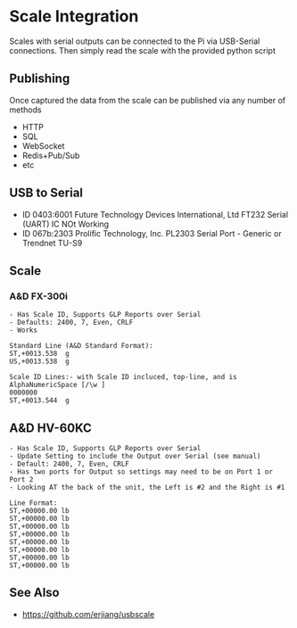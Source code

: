 # Scale Integration

Scales with serial outputs can be connected to the Pi via USB-Serial connections.
Then simply read the scale with the provided python script

## Publishing

Once captured the data from the scale can be published via any number of methods

 * HTTP
 * SQL
 * WebSocket
 * Redis+Pub/Sub
 * etc

## USB to Serial

- ID 0403:6001 Future Technology Devices International, Ltd FT232 Serial (UART) IC
NOt Working
- ID 067b:2303 Prolific Technology, Inc. PL2303 Serial Port - Generic or Trendnet TU-S9


## Scale

### A&D FX-300i
	- Has Scale ID, Supports GLP Reports over Serial
	- Defaults: 2400, 7, Even, CRLF
	- Works
	
	Standard Line (A&D Standard Format):
	ST,+0013.538  g
	US,+0013.538  g

	Scale ID Lines:- with Scale ID incluced, top-line, and is AlphaNumericSpace [/\w ]
	0000000
	ST,+0013.544  g

## A&D HV-60KC
	- Has Scale ID, Supports GLP Reports over Serial
	- Update Setting to include the Output over Serial (see manual)
	- Default: 2400, 7, Even, CRLF
	- Has two ports for Output so settings may need to be on Port 1 or Port 2
	- Looking AT the back of the unit, the Left is #2 and the Right is #1
	
	Line Format:
	ST,+00000.00 lb
	ST,+00000.00 lb
	ST,+00000.00 lb
	ST,+00000.00 lb
	ST,+00000.00 lb
	ST,+00000.00 lb
	ST,+00000.00 lb
	ST,+00000.00 lb

## See Also

 * https://github.com/erjiang/usbscale

